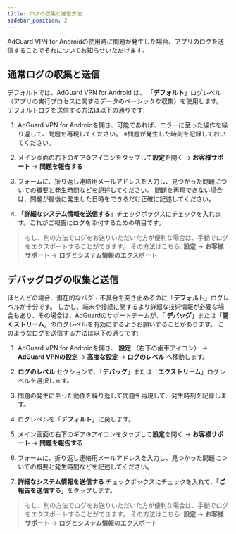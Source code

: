 ```yaml
---
title: ログの収集と送信方法
sidebar_position: 2
---
```


AdGuard VPN for Androidの使用時に問題が発生した場合、アプリのログを送信することでそれについてお知らせいただけます。

## 通常ログの収集と送信

デフォルトでは、AdGuard VPN for Android は、 「**デフォルト**」ログレベル（アプリの実行プロセスに関するデータのベーシックな収集）を使用します。 デフォルトログを送信する方法は以下の通りです:

1. AdGuard VPN for Androidを開き、可能であれば、エラーに至った操作を繰り返して、問題を再現してください。 ※問題が発生した時刻を記録しておいてください。

2. メイン画面の右下のギア⚙アイコンをタップして**設定**を開く → **お客様サポート** → **問題を報告する**

3. フォームに、折り返し連絡用メールアドレスを入力し、見つかった問題についての概要と発生時間などを記述してください。 問題を再現できない場合は、問題が最後に発生した日時をできるだけ正確に記述してください。

4. 「**詳細なシステム情報を送信する**」チェックボックスにチェックを入れます。これがご報告にログを添付するための項目です。
> もし、別の方法でログをお送りいただいた方が便利な場合は、手動でログをエクスポートすることができます。 その方法はこちら: **設定** → **お客様サポート** → **ログとシステム情報のエクスポート**

## デバッグログの収集と送信

ほとんどの場合、潜在的なバグ・不具合を突き止めるのに「**デフォルト**」ログレベルが十分です。 しかし、端末や接続に関するより詳細な技術情報が必要な場合もあり、その場合は、AdGuardのサポートチームが、「 **デバッグ**」または「**開くストリーム**」のログレベルを有効にするようお願いすることがあります。 このようなログを送信する方法は以下の通りです:

1. AdGuard VPN for Androidを開き、 **設定** （右下の歯車アイコン） → **AdGuard VPNの設定** → **高度な設定** → **ログのレベル** へ移動します。

2. **ログのレベル** セクションで、「**デバッグ**」または「**エクストリーム**」ログレベルを選択します。

3. 問題の発生に至った動作を繰り返して問題を再現して、発生時刻を記録します。

4. ログレベルを「**デフォルト**」に戻します。

5. メイン画面の右下のギア⚙アイコンをタップして**設定**を開く → **お客様サポート** → **問題を報告する**

6. フォームに、折り返し連絡用メールアドレスを入力し、見つかった問題についての概要と発生時間などを記述してください。

7. **詳細なシステム情報を送信する** チェックボックスにチェックを入れて、「**ご報告を送信する**」をタップします。
> もし、別の方法でログをお送りいただいた方が便利な場合は、手動でログをエクスポートすることができます。 その方法はこちら: **設定** → **お客様サポート** → **ログとシステム情報のエクスポート**

